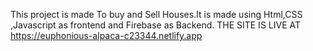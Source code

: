 This project is made To buy and Sell Houses.It is made using Html,CSS ,Javascript as frontend and Firebase as Backend.
THE SITE IS LIVE AT https://euphonious-alpaca-c23344.netlify.app

